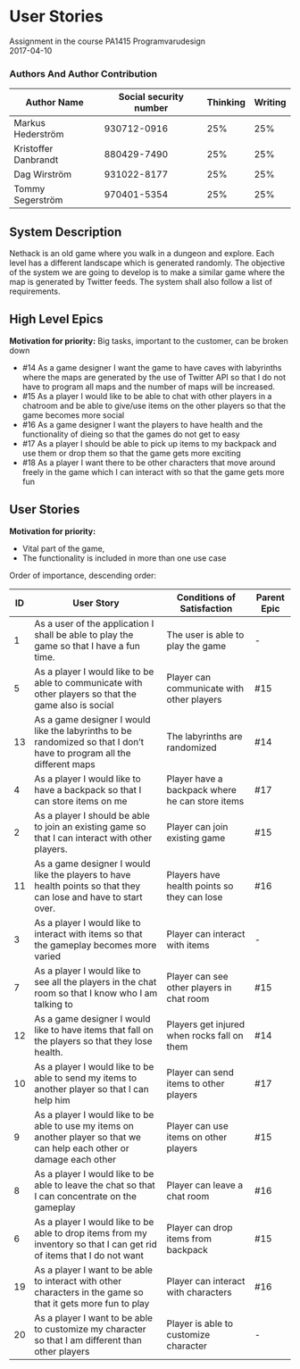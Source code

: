 # User Stories

Assignment in the course PA1415 Programvarudesign  
2017-04-10  

### Authors And Author Contribution

| Author Name	          | Social security number	| Thinking	 | Writing	|
| -------------         |------------------------	| ---------- |--------- |
|Markus Hederström      | 930712-0916 		        |   25% 	   |	     25%|
|Kristoffer Danbrandt   | 880429-7490      		    |   25% 	   |		   25%|
|Dag Wirström           | 931022-8177      		    |   25% 	   |		   25%|
|Tommy Segerström       | 970401-5354      		    |   25% 	   |		   25%|

## System Description
Nethack is an old game where you walk in a dungeon and explore. Each level has a different landscape which is generated randomly. The objective of the system we are going to develop is to make a similar game where the map is generated by Twitter feeds. The system shall also follow a list of requirements.

## High Level Epics
**Motivation for priority:** Big tasks, important to the customer, can be broken down

* #14 As a game designer I want the game to have caves with labyrinths where the maps are generated by the use of Twitter API so that I do not have to program all maps and the number of maps will be increased.
* #15 As a player I would like to be able to chat with other players in a chatroom and be able to give/use items on the other players so that the game becomes more social
* #16 As a game designer I want the players to have health and the functionality of dieing so that the games do not get to easy
* #17 As a player I should be able to pick up items to my backpack and use them or drop them so that the game gets more exciting
* #18 As a player I want there to be other characters that move around freely in the game which I can interact with so that the game gets more fun

## User Stories
**Motivation for priority:**  
* Vital part of the game,
* The functionality is included in more than one use case

Order of importance, descending order:  

|ID	          | User Story	                                                                                                  |           Conditions of Satisfaction            | Parent Epic   |
|--|--------------------------------------------------------------------------------------------------------------------------|-------------------------------------------------|---------------|
|1 | As a user of the application I shall be able to play the game so that I have a fun time.                                 |The user is able to play the game                |    -          |
|5 | As a player I would like to be able to communicate with other players so that the game also is social                    |Player can communicate with other players        |    #15        |
|13| As a game designer I would like the labyrinths to be randomized so that I don’t have to program all the different maps   |The labyrinths are randomized                    |    #14        |
|4 | As a player I would like to have a backpack so that I can store items on me                                              |Player have a backpack where he can store items  |    #17        |
|2 | As a player I should be able to join an existing game so that I can interact with other players.                         |Player can join existing game                    |    #15        |
|11| As a game designer I would like the players to have health points so that they can lose and have to start over.          |Players have health points so they can lose      |    #16        |
|3 | As a player I would like to interact with items so that the gameplay becomes more varied                                 |Player can interact with items                   |    -          |
|7 | As a player I would like to see all the players in the chat room so that I know who I am talking to                      |Player can see other players in chat room        |    #15        |
|12| As a game designer I would like to have items that fall on the players so that they lose health.                         |Players get injured when rocks fall on them      |    #14        |
|10| As a player I would like to be able to send my items to another player so that I can help him                            |Player can send items to other players           |    #17        |
|9 | As a player I would like to be able to use my items on another player so that we can help each other or damage each other|Player can use items on other players            |    #15        |
|8 | As a player I would like to be able to leave the chat so that I can concentrate on the gameplay                          |Player can leave a chat room                     |    #16        |
|6 | As a player I would like to be able to drop items from my inventory so that I can get rid of items that I do not want    |Player can drop items from backpack              |    #15        |
|19| As a player I want to be able to interact with other characters in the game so that it gets more fun to play             |Player can interact with characters              |    #16        |
|20| As a player I want to be able to customize my character so that I am different than other players                        |Player is able to customize character            |    -          |
